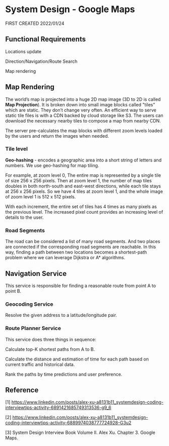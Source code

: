 # System Design - Google Maps

FIRST CREATED 2022/01/24

## Functional Requirements

Locations update

Direction/Navigation/Route Search

Map rendering

## Map Rendering

The world’s map is projected into a huge 2D map image (3D to 2D is called **Map Projection**). It is broken down into small image blocks called "tiles" which are static. They don’t change very often. An efficient way to serve static tile files is with a CDN backed by cloud storage like S3. The users can download the necessary nearby tiles to compose a map from nearby CDN.

The server pre-calculates the map blocks with different zoom levels loaded by the users and return the images when needed.

### Tile level

**Geo-hashing** - encodes a geographic area into a short string of letters and numbers. We use geo-hashing for map tiling.

For example, at zoom level 0, The entire map is represented by a single tile of size 256 x 256 pixels. Then at zoom level 1, the number of map tiles doubles in both north-south and east-west directions, while each tile stays at 256 x 256 pixels. So we have 4 tiles at zoom level 1, and the whole image of zoom level 1 is 512 x 512 pixels.

With each increment, the entire set of tiles has 4 times as many pixels as the previous level. The increased pixel count provides an increasing level of details to the user.

### Road Segments

The road can be considered a list of many road segments. And two places are connected if the corresponding road segments are reachable. In this way, finding a path between two locations becomes a shortest-path problem where we can leverage Dijkstra or A* algorithms.

## Navigation Service

This service is responsible for finding a reasonable route from point A to point B.

### Geocoding Service

Resolve the given address to a latitude/longitude pair.

### Route Planner Service

This service does three things in sequence:

Calculate top-K shortest paths from A to B.

Calculate the distance and estimation of time for each path based on current traffic and historical data.

Rank the paths by time predictions and user preference.

## Reference

[1] <https://www.linkedin.com/posts/alex-xu-a8131b11_systemdesign-coding-interviewtips-activity-6891421685749313536-g9_6>

[2] <https://www.linkedin.com/posts/alex-xu-a8131b11_systemdesign-coding-interviewtips-activity-6889974038777724928-G3u2>

[3] System Design Interview Book Volume II. Alex Xu. Chapter 3. Google Maps.
